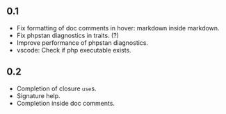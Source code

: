 
0.1
---

* Fix formatting of doc comments in hover: markdown inside markdown.
* Fix phpstan diagnostics in traits. (?)
* Improve performance of phpstan diagnostics.
* vscode: Check if php executable exists.

0.2
---
* Completion of closure `use`s.
* Signature help.
* Completion inside doc comments.
